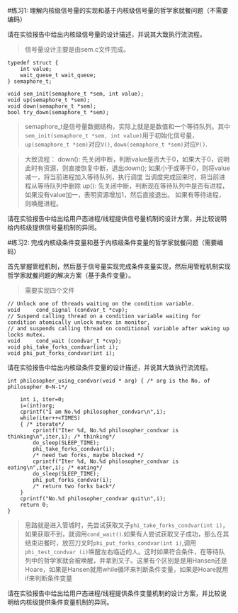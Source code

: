 #练习1: 理解内核级信号量的实现和基于内核级信号量的哲学家就餐问题（不需要编码）
 
请在实验报告中给出内核级信号量的设计描述，并说其大致执行流流程。
>信号量设计主要是由sem.c文件完成。
```
typedef struct {
    int value;
    wait_queue_t wait_queue;
} semaphore_t;
 
void sem_init(semaphore_t *sem, int value);
void up(semaphore_t *sem);
void down(semaphore_t *sem);
bool try_down(semaphore_t *sem);
``` 
>semaphore_t是信号量数据结构，实际上就是是数值和一个等待队列。其中` sem_init(semaphore_t *sem, int value)`用于初始化信号量，`up(semaphore_t *sem)`对应`V()`, `down(semaphore_t *sem)`对应`P()`.

>大致流程：
down():
先关闭中断，判断value是否大于0，如果大于0，说明此时有资源，则直接恢复中断，退出down();
如果小于或等于0，则将value减一，将当前进程加入等待队列，执行调度
当调度完成回来时，将当前进程从等待队列中删除
up():
先关闭中断，判断现在等待队列中是否有进程，如果没有value加一，表明资源增加1，然后直接退出。
如果有等待进程，则唤醒进程。

请在实验报告中给出给用户态进程/线程提供信号量机制的设计方案，并比较说明给内核级提供信号量机制的异同。
 
#练习2: 完成内核级条件变量和基于内核级条件变量的哲学家就餐问题（需要编码）
 
首先掌握管程机制，然后基于信号量实现完成条件变量实现，然后用管程机制实现哲学家就餐问题的解决方案（基于条件变量）。
>需要实现四个文件
```
// Unlock one of threads waiting on the condition variable. 
void     cond_signal (condvar_t *cvp);
// Suspend calling thread on a condition variable waiting for condition atomically unlock mutex in monitor,
// and suspends calling thread on conditional variable after waking up locks mutex.
void     cond_wait (condvar_t *cvp);
void phi_take_forks_condvar(int i);
void phi_put_forks_condvar(int i);
``` 
请在实验报告中给出内核级条件变量的设计描述，并说其大致执行流流程。
```
int philosopher_using_condvar(void * arg) { /* arg is the No. of philosopher 0~N-1*/
 
    int i, iter=0;
    i=(int)arg;
    cprintf("I am No.%d philosopher_condvar\n",i);
    while(iter++<TIMES)
    { /* iterate*/
        cprintf("Iter %d, No.%d philosopher_condvar is thinking\n",iter,i); /* thinking*/
        do_sleep(SLEEP_TIME);
        phi_take_forks_condvar(i);
        /* need two forks, maybe blocked */
        cprintf("Iter %d, No.%d philosopher_condvar is eating\n",iter,i); /* eating*/
        do_sleep(SLEEP_TIME);
        phi_put_forks_condvar(i);
        /* return two forks back*/
    }
    cprintf("No.%d philosopher_condvar quit\n",i);
    return 0;   
}
```
>思路就是进入管城时，先尝试获取叉子`phi_take_forks_condvar(int i)`，如果获取不到，就调用`cond_wait()`.如果有人尝试获取叉子成功，那么在其结束进餐时，放回刀叉时`phi_put_forks_condvar(int i)`,调用`phi_test_condvar (i)`唤醒左右临近的人。这时如果符合条件，在等待队列中的哲学家就会被唤醒，并拿到叉子。这里有个区别是是用Hansen还是Hoare，如果是Hansen就用while循环来判断条件变量，如果是Hoare就用if来判断条件变量

请在实验报告中给出给用户态进程/线程提供条件变量机制的设计方案，并比较说明给内核级提供条件变量机制的异同。